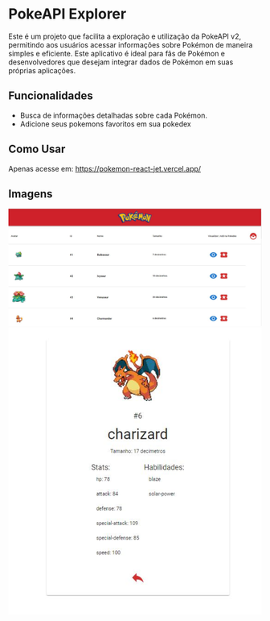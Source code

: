 # PokeAPI Explorer

Este é um projeto que facilita a exploração e utilização da PokeAPI v2, permitindo aos usuários acessar informações sobre Pokémon de maneira simples e eficiente. Este aplicativo é ideal para fãs de Pokémon e desenvolvedores que desejam integrar dados de Pokémon em suas próprias aplicações.

## Funcionalidades

- Busca de informações detalhadas sobre cada Pokémon.
- Adicione seus pokemons favoritos em sua pokedex

## Como Usar
Apenas acesse em: https://pokemon-react-jet.vercel.app/
## Imagens
![tela-inicial](https://github.com/jccostaa/pokemon-react/blob/main/src/assets/pokemon-page.JPG)
![tela-pokemon-stats](https://github.com/jccostaa/pokemon-react/blob/main/src/assets/Pokemon-stats.JPG)

